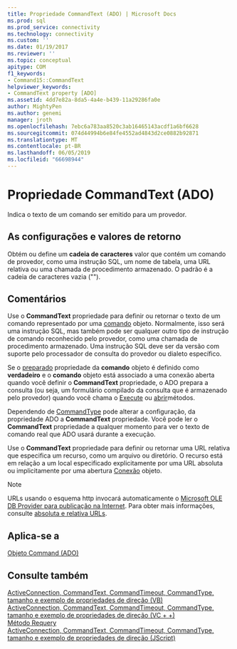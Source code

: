 ```yaml
---
title: Propriedade CommandText (ADO) | Microsoft Docs
ms.prod: sql
ms.prod_service: connectivity
ms.technology: connectivity
ms.custom: ''
ms.date: 01/19/2017
ms.reviewer: ''
ms.topic: conceptual
apitype: COM
f1_keywords:
- Command15::CommandText
helpviewer_keywords:
- CommandText property [ADO]
ms.assetid: 4dd7e82a-8da5-4a4e-b439-11a29286fa0e
author: MightyPen
ms.author: genemi
manager: jroth
ms.openlocfilehash: 7ebc6a783aa8520c3ab16465143acdf1a6bf6628
ms.sourcegitcommit: 074d44994b6e84fe4552ad4843d2ce0882b92871
ms.translationtype: MT
ms.contentlocale: pt-BR
ms.lasthandoff: 06/05/2019
ms.locfileid: "66698944"
---
```

# <a name="commandtext-property-ado"></a>Propriedade CommandText (ADO)
Indica o texto de um comando ser emitido para um provedor.  
  
## <a name="settings-and-return-values"></a>As configurações e valores de retorno  
 Obtém ou define um **cadeia de caracteres** valor que contém um comando de provedor, como uma instrução SQL, um nome de tabela, uma URL relativa ou uma chamada de procedimento armazenado. O padrão é a cadeia de caracteres vazia ("").  
  
## <a name="remarks"></a>Comentários  
 Use o **CommandText** propriedade para definir ou retornar o texto de um comando representado por uma [comando](../../../ado/reference/ado-api/command-object-ado.md) objeto. Normalmente, isso será uma instrução SQL, mas também pode ser qualquer outro tipo de instrução de comando reconhecido pelo provedor, como uma chamada de procedimento armazenado. Uma instrução SQL deve ser da versão com suporte pelo processador de consulta do provedor ou dialeto específico.  
  
 Se o [preparado](../../../ado/reference/ado-api/prepared-property-ado.md) propriedade da **comando** objeto é definido como **verdadeiro** e o **comando** objeto está associado a uma conexão aberta quando você definir o **CommandText** propriedade, o ADO prepara a consulta (ou seja, um formulário compilado da consulta que é armazenado pelo provedor) quando você chama o [Execute](../../../ado/reference/ado-api/execute-method-ado-command.md) ou [abrir](../../../ado/reference/ado-api/open-method-ado-connection.md)métodos.  
  
 Dependendo de [CommandType](../../../ado/reference/ado-api/commandtype-property-ado.md) pode alterar a configuração, da propriedade ADO a **CommandText** propriedade. Você pode ler o **CommandText** propriedade a qualquer momento para ver o texto de comando real que ADO usará durante a execução.  
  
 Use o **CommandText** propriedade para definir ou retornar uma URL relativa que especifica um recurso, como um arquivo ou diretório. O recurso está em relação a um local especificado explicitamente por uma URL absoluta ou implicitamente por uma abertura [Conexão](../../../ado/reference/ado-api/connection-object-ado.md) objeto.  
  
> [!NOTE]
>  URLs usando o esquema http invocará automaticamente o [Microsoft OLE DB Provider para publicação na Internet](../../../ado/guide/appendixes/microsoft-ole-db-provider-for-internet-publishing.md). Para obter mais informações, consulte [absoluta e relativa URLs](../../../ado/guide/data/absolute-and-relative-urls.md).  
  
## <a name="applies-to"></a>Aplica-se a  
 [Objeto Command (ADO)](../../../ado/reference/ado-api/command-object-ado.md)  
  
## <a name="see-also"></a>Consulte também  
 [ActiveConnection, CommandText, CommandTimeout, CommandType, tamanho e exemplo de propriedades de direção (VB)](../../../ado/reference/ado-api/activeconnection-commandtext-commandtimeout-commandtype-size-example-vb.md)   
 [ActiveConnection, CommandText, CommandTimeout, CommandType, tamanho e exemplo de propriedades de direção (VC + +)](../../../ado/reference/ado-api/activeconnection-commandtext-commandtimeout-commandtype-size-example-vc.md)   
 [Método Requery](../../../ado/reference/ado-api/requery-method.md)   
 [ActiveConnection, CommandText, CommandTimeout, CommandType, tamanho e exemplo de propriedades de direção (JScript)](../../../ado/reference/ado-api/activeconnection-commandtext-timeout-type-size-example-jscript.md)
